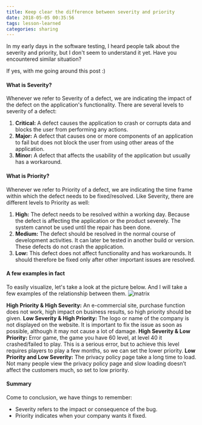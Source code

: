 ```yaml
---
title: Keep clear the difference between severity and priority
date: 2018-05-05 00:35:56
tags: lesson-learned
categories: sharing
---
```


In my early days in the software testing, I heard people talk about the severity and priority, but I don't seem to understand it yet. Have you encountered similar situation?

If yes, with me going around this post :)

#### What is Severity?
Whenever we refer to Severity of a defect, we are indicating the impact of the defect on the application's functionality. There are several levels to severity of a defect:
1. **Critical:** A defect causes the application to crash or corrupts data and blocks the user from performing any actions.
2. **Major:** A defect that causes one or more components of an application to fail but does not block the user from using other areas of the application.
3. **Minor:** A defect that affects the usability of the application but usually has a workaround.

#### What is Priority?
Whenever we refer to Priority of a defect, we are indicating the time frame within which the defect needs to be fixed/resolved. Like Severity, there are different levels to Priority as well:

<!-- A simple way, when you encounter a fatal error to your application, what is the first thing you think of? 

Right away, report bug to the programmer includes a notice that must be fixed immediately. That's why we need priority in bug reporting -->

1. **High:** The defect needs to be resolved within a working day. Because the defect is affecting the application or the product severely. The system cannot be used until the  repair has been done.
2. **Medium:** The defect should be resolved in the normal course of development activities. It can later be tested in another build or version. These defects do not crash the application.
2. **Low:** This defect does not affect functionality and has workarounds. It should therefore be fixed only after other important issues are resolved.

#### A few examples in fact
To easily visualize, let's take a look at the picture below. And I will take a few examples of the relationship between them.
![matrix](/congsang.github.com/images/lesson-learned/matrix.PNG)

**High Priority & High Severity:** An e-commercial site, purchase function does not work, high impact on business results, so high priority should be given.
**Low Severity & High Priority:** The logo or name of the company is not displayed on the website. It is important to fix the issue as soon as possible, although it may not cause a lot of damage.
**High Severity & Low Priority:** Error game, the game you have 60 level, at level 40 it crashed/failed to play. This is a serious error, but to achieve this level requires players to play a few months, so we can set the lower priority.
**Low Priority and Low Severity:** The privacy policy page take a long time to load. Not many people view the privacy policy page and slow loading doesn’t affect the customers much, so set to low priority.

#### Summary
Come to conclusion, we have things to remember:
- Severity refers to the impact or consequence of the bug. 
- Priority indicates when your company wants it fixed. 
